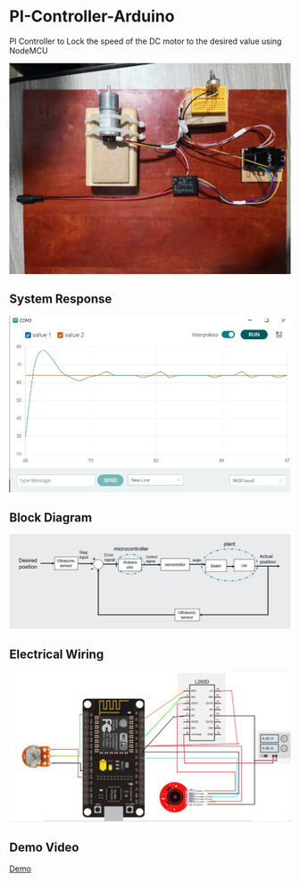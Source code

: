 # PI-Controller-Arduino
 PI Controller to Lock the speed of the DC motor to the desired value using NodeMCU




<img src="./images/physical.jpeg" width="700">


## System Response
![](./images/output.jpeg)

## Block Diagram
![](./images/block_diagram.jpg)


## Electrical Wiring
![](./images/electrical_wiring.jpeg)


## Demo Video
[Demo](https://drive.google.com/file/d/1NwRlz7FJXZMaVko7zRp21GBysGFLGzub/view?usp=share_link)